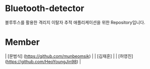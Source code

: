 # Bluetooth-detector
 블루투스를 활용한 격리지 이탈자 추적 애플리케이션을 위한 Repository입니다.
 
# Member
 | [문범식] (https://github.com/munbeomsik) |
 | [김재훈] |
 | [허영진] (https://github.com/HeoYoungJin98) |
